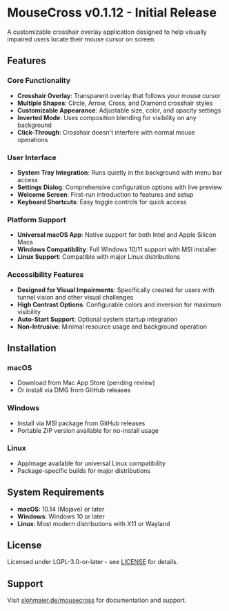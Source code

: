 # MouseCross v0.1.12 - Initial Release

A customizable crosshair overlay application designed to help visually impaired users locate their mouse cursor on screen.

## Features

### Core Functionality
- **Crosshair Overlay**: Transparent overlay that follows your mouse cursor
- **Multiple Shapes**: Circle, Arrow, Cross, and Diamond crosshair styles
- **Customizable Appearance**: Adjustable size, color, and opacity settings
- **Inverted Mode**: Uses composition blending for visibility on any background
- **Click-Through**: Crosshair doesn't interfere with normal mouse operations

### User Interface
- **System Tray Integration**: Runs quietly in the background with menu bar access
- **Settings Dialog**: Comprehensive configuration options with live preview
- **Welcome Screen**: First-run introduction to features and setup
- **Keyboard Shortcuts**: Easy toggle controls for quick access

### Platform Support
- **Universal macOS App**: Native support for both Intel and Apple Silicon Macs
- **Windows Compatibility**: Full Windows 10/11 support with MSI installer
- **Linux Support**: Compatible with major Linux distributions

### Accessibility Features
- **Designed for Visual Impairments**: Specifically created for users with tunnel vision and other visual challenges
- **High Contrast Options**: Configurable colors and inversion for maximum visibility
- **Auto-Start Support**: Optional system startup integration
- **Non-Intrusive**: Minimal resource usage and background operation

## Installation

### macOS
- Download from Mac App Store (pending review)
- Or install via DMG from GitHub releases

### Windows
- Install via MSI package from GitHub releases
- Portable ZIP version available for no-install usage

### Linux
- AppImage available for universal Linux compatibility
- Package-specific builds for major distributions

## System Requirements
- **macOS**: 10.14 (Mojave) or later
- **Windows**: Windows 10 or later
- **Linux**: Most modern distributions with X11 or Wayland

## License
Licensed under LGPL-3.0-or-later - see [LICENSE](LICENSE) for details.

## Support
Visit [slohmaier.de/mousecross](https://slohmaier.de/mousecross) for documentation and support.